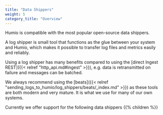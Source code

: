 ```yaml
---
title: "Data Shippers"
weight: 5
category_title: "Overview"
---
```


Humio is compatible with the most popular open-source data shippers.

A log shipper is small tool that functions as the glue between your system and Humio, which makes it possible to
transfer log files and metrics easily and reliably.

Using a log shipper has many benefits compared to using the [direct Ingest REST]({{< relref "http_api.md#ingest" >}}),
e.g. data is retransmitted on failure and messages can be batched.

We always recommend using the [beats]({{< relref "sending_logs_to_humio/log_shippers/beats/_index.md" >}})
as these tools are both modern and very mature. It is what we use for many of our own systems.

Currently we offer support for the following data shippers
{{% children %}}
